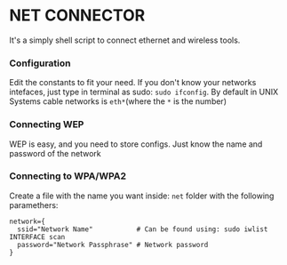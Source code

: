 # NET CONNECTOR
It's a simply shell script to connect ethernet and wireless tools.

### Configuration
Edit the constants to fit your need.
If you don't know your networks intefaces, just type in terminal as sudo: `sudo ifconfig`. By default in UNIX Systems cable networks is `eth*`(where the `*` is the number)

### Connecting WEP
WEP is easy, and you need to store configs. Just know the name and password of the network

### Connecting to WPA/WPA2
Create a file with the name you want inside: `net` folder with the following paramethers:

```
network={
  ssid="Network Name"           # Can be found using: sudo iwlist INTERFACE scan
  password="Network Passphrase" # Network password
}
```
